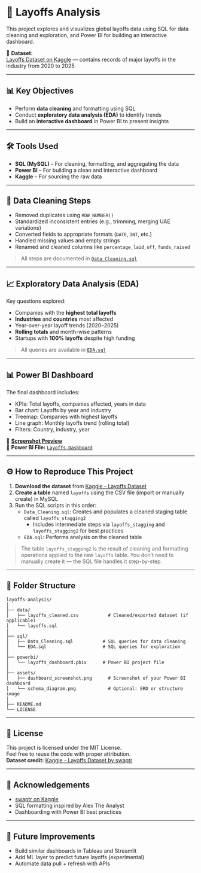 # 🧠 Layoffs Analysis

This project explores and visualizes global layoffs data using SQL for data cleaning and exploration, and Power BI for building an interactive dashboard.

📌 **Dataset:**  
[Layoffs Dataset on Kaggle](https://www.kaggle.com/datasets/swaptr/layoffs-2022) — contains records of major layoffs in the industry from 2020 to 2025.

---

## 📊 Key Objectives

- Perform **data cleaning** and formatting using SQL
- Conduct **exploratory data analysis (EDA)** to identify trends
- Build an **interactive dashboard** in Power BI to present insights

---

## 🛠 Tools Used

- **SQL (MySQL)** – For cleaning, formatting, and aggregating the data
- **Power BI** – For building a clean and interactive dashboard
- **Kaggle** – For sourcing the raw data

---

## 🧼 Data Cleaning Steps

- Removed duplicates using `ROW_NUMBER()`
- Standardized inconsistent entries (e.g., trimming, merging UAE variations)
- Converted fields to appropriate formats (`DATE`, `INT`, etc.)
- Handled missing values and empty strings
- Renamed and cleaned columns like `percentage_laid_off`, `funds_raised`

> All steps are documented in [`Data_Cleaning.sql`](./sql/Data_Cleaning.sql)

---

## 📈 Exploratory Data Analysis (EDA)

Key questions explored:

- Companies with the **highest total layoffs**
- **Industries** and **countries** most affected
- Year-over-year layoff trends (2020–2025)
- **Rolling totals** and month-wise patterns
- Startups with **100% layoffs** despite high funding

> All queries are available in [`EDA.sql`](./sql/EDA.sql)

---

## 📊 Power BI Dashboard

The final dashboard includes:

- KPIs: Total layoffs, companies affected, years in data
- Bar chart: Layoffs by year and industry
- Treemap: Companies with highest layoffs
- Line graph: Monthly layoffs trend (rolling total)
- Filters: Country, industry, year

📸 **[Screenshot Preview](./assets/dashboard_screenshot.png)**  
📁 **Power BI File:** [`Layoffs Dashboard`](./Power_BI/layoffs_dashboard.pbix)

---

## ⚙️ How to Reproduce This Project

1. **Download the dataset** from [Kaggle - Layoffs Dataset](https://www.kaggle.com/datasets/swaptr/layoffs-2022)
2. **Create a table** named `layoffs` using the CSV file (import or manually create) in MySQL
3. Run the SQL scripts in this order:
   - `Data_Cleaning.sql`: Creates and populates a cleaned staging table called `layoffs_stagging2`
        - Includes intermediate steps via `layoffs_stagging` and `layoffs_stagging2` for best practices
   - `EDA.sql`: Performs analysis on the cleaned table

> The table `layoffs_stagging2` is the result of cleaning and formatting operations applied to the raw `layoffs` table. You don’t need to manually create it — the SQL file handles it step-by-step.

---

## 📁 Folder Structure
```
layoffs-analysis/
│
├── data/
│   ├── layoffs_cleaned.csv           # Cleaned/exported dataset (if applicable)
│   └── layoffs.sql
|
├── sql/
│   ├── Data_Cleaning.sql           # SQL queries for data cleaning
│   └── EDA.sql                     # SQL queries for exploration
│
├── powerbi/
│   └── layoffs_dashboard.pbix      # Power BI project file
│
├── assets/
│   ├── dashboard_screenshot.png      # Screenshot of your Power BI dashboard
│   └── schema_diagram.png            # Optional: ERD or structure image
│
├── README.md                         
└── LICENSE                          
```

---

## 📄 License

This project is licensed under the MIT License.  
Feel free to reuse the code with proper attribution.  
**Dataset credit:** [Kaggle - Layoffs Dataset by swaptr](https://www.kaggle.com/datasets/swaptr/layoffs-2022)

---

## 🙌 Acknowledgements

- [swaptr on Kaggle](https://www.kaggle.com/swaptr)
- SQL formatting inspired by Alex The Analyst
- Dashboarding with Power BI best practices

---

## 🚀 Future Improvements

- Build similar dashboards in Tableau and Streamlit
- Add ML layer to predict future layoffs (experimental)
- Automate data pull + refresh with APIs


